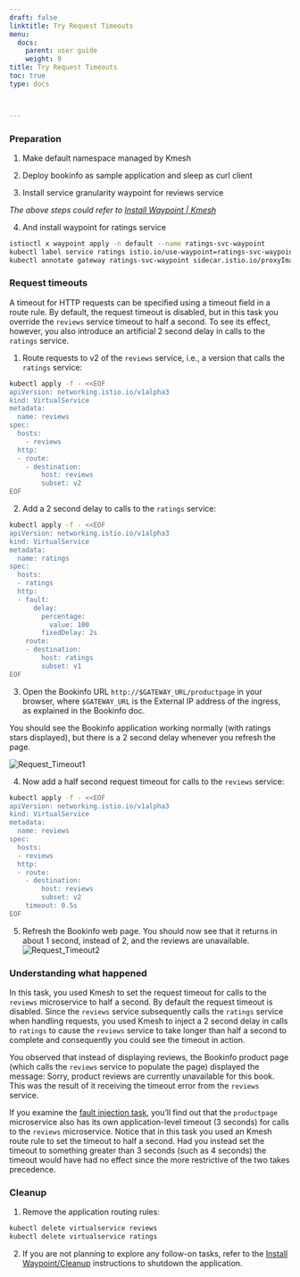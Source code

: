 ```yaml
---
draft: false
linktitle: Try Request Timeouts
menu:
  docs:
    parent: user guide
    weight: 9
title: Try Request Timeouts
toc: true
type: docs



---
```


### Preparation

1. Make default namespace managed by Kmesh

2. Deploy bookinfo as sample application and sleep as curl client

3. Install service granularity waypoint for reviews service

*The above steps could refer to [Install Waypoint | Kmesh](https://kmesh.net/en/docs/userguide/install_waypoint/#preparation)*

4. And install waypoint for ratings service
```bash
istioctl x waypoint apply -n default --name ratings-svc-waypoint
kubectl label service ratings istio.io/use-waypoint=ratings-svc-waypoint
kubectl annotate gateway ratings-svc-waypoint sidecar.istio.io/proxyImage=ghcr.io/kmesh-net/waypoint:latest
```

### Request timeouts

A timeout for HTTP requests can be specified using a timeout field in a route rule. By default, the request timeout is disabled, but in this task you override the `reviews` service timeout to half a second. To see its effect, however, you also introduce an artificial 2 second delay in calls to the `ratings` service.

1. Route requests to v2 of the `reviews` service, i.e., a version that calls the `ratings` service:

```bash
kubectl apply -f - <<EOF
apiVersion: networking.istio.io/v1alpha3
kind: VirtualService
metadata:
  name: reviews
spec:
  hosts:
    - reviews
  http:
  - route:
    - destination:
        host: reviews
        subset: v2
EOF
```

2. Add a 2 second delay to calls to the `ratings` service:

```bash
kubectl apply -f - <<EOF
apiVersion: networking.istio.io/v1alpha3
kind: VirtualService
metadata:
  name: ratings
spec:
  hosts:
  - ratings
  http:
  - fault:
      delay:
        percentage:
          value: 100
        fixedDelay: 2s
    route:
    - destination:
        host: ratings
        subset: v1
EOF
```

3. Open the Bookinfo URL `http://$GATEWAY_URL/productpage` in your browser, where `$GATEWAY_URL` is the External IP address of the ingress, as explained in the Bookinfo doc.

You should see the Bookinfo application working normally (with ratings stars displayed), but there is a 2 second delay whenever you refresh the page.

![Request_Timeout1](/docs/user_guide/request_timeout1.png)

4. Now add a half second request timeout for calls to the `reviews` service:

```bash
kubectl apply -f - <<EOF
apiVersion: networking.istio.io/v1alpha3
kind: VirtualService
metadata:
  name: reviews
spec:
  hosts:
  - reviews
  http:
  - route:
    - destination:
        host: reviews
        subset: v2
    timeout: 0.5s
EOF
```
5. Refresh the Bookinfo web page. You should now see that it returns in about 1 second, instead of 2, and the reviews are unavailable.
![Request_Timeout2](/docs/user_guide/request_timeout2.png)

### Understanding what happened

In this task, you used Kmesh to set the request timeout for calls to the `reviews` microservice to half a second. By default the request timeout is disabled. Since the `reviews` service subsequently calls the `ratings` service when handling requests, you used Kmesh to inject a 2 second delay in calls to `ratings` to cause the `reviews` service to take longer than half a second to complete and consequently you could see the timeout in action.

You observed that instead of displaying reviews, the Bookinfo product page (which calls the `reviews` service to populate the page) displayed the message: Sorry, product reviews are currently unavailable for this book. This was the result of it receiving the timeout error from the `reviews` service.

If you examine the [fault injection task](https://kmesh.net/en/docs/userguide/try_fault_injection/), you’ll find out that the `productpage` microservice also has its own application-level timeout (3 seconds) for calls to the `reviews` microservice. Notice that in this task you used an Kmesh route rule to set the timeout to half a second. Had you instead set the timeout to something greater than 3 seconds (such as 4 seconds) the timeout would have had no effect since the more restrictive of the two takes precedence.

### Cleanup

1.  Remove the application routing rules:
```bash
kubectl delete virtualservice reviews
kubectl delete virtualservice ratings
```
2. If you are not planning to explore any follow-on tasks, refer to the [Install Waypoint/Cleanup](https://kmesh.net/en/docs/userguide/install_waypoint/#cleanup) instructions to shutdown the application.